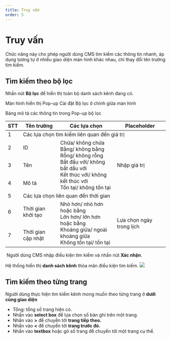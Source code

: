 ```yaml
---
title: Truy vấn
order: 5
---
```

# Truy vấn 
Chức năng này cho phép người dùng CMS tìm kiếm các thông tin nhanh, áp dụng tương tự ở nhiều giao diện màn hình khác nhau, chỉ thay đổi tên trường tìm kiếm.

## Tìm kiếm theo bộ lọc

Nhấn nút **Bộ lọc** để hiển thị toàn bộ danh sách kênh đang có.

Màn hình hiển thị Pop-up Cài đặt Bộ lọc ở chính giữa màn hình

<!-- ![]()  -->

 Bảng mô tả các thông tin trong Pop-up bộ lọc



<table class="tg">
<thead>
  <tr>
    <th class="tg-0lax" style="font-weight:bold">STT</th>
    <th class="tg-0lax" style="font-weight:bold">Tên trường</th>
    <th class="tg-0lax" style="font-weight:bold">Các lựa chọn</th>
    <th class="tg-0lax" style="font-weight:bold">Placeholder</th>
  </tr>
</thead>
<tbody>
  <tr>
    <td class="tg-0lax">1</td>
    <td class="tg-0lax" colspan="3">Các lựa chọn tìm kiếm liên quan đến giá trị</td>
  </tr>
  <tr>
    <td class="tg-0lax">2</td>
    <td class="tg-0lax">ID</td>
    <td class="tg-0lax" rowspan="3">Chứa/ không chứa<br>Bằng/ không bằng<br>Rỗng/ không rỗng<br>Bắt đầu với/ không bắt dầu với<br>Kết thúc với/ không kết thúc với<br>Tồn tại/ không tồn tại</td>
    <td class="tg-0lax" rowspan="3">Nhập giá trị</td>
  </tr>
  <tr>
    <td class="tg-0lax">3</td>
    <td class="tg-0lax">Tên </td>
  </tr>
  <tr>
    <td class="tg-0lax">4</td>
    <td class="tg-0lax">Mô tả</td>
  </tr>
  <tr>
    <td class="tg-0lax">5</td>
    <td class="tg-0lax" colspan="3">Các lựa chọn liên quan đến thời gian</td>
  </tr>
  <tr>
    <td class="tg-0lax">6</td>
    <td class="tg-0lax">Thời gian khởi tạo</td>
    <td class="tg-0lax" rowspan="2">Nhỏ hơn/ nhỏ hơn hoặc bằng<br>Lớn hơn/ lớn hơn hoặc bằng <br>Khoảng giữa/ ngoài khoảng giữa<br>Không tồn tại/ tồn tại</td>
    <td class="tg-0lax" rowspan="2">Lựa chọn ngày trong lịch</td>
  </tr>
  <tr>
    <td class="tg-0lax">7</td>
    <td class="tg-0lax">Thời gian cập nhật</td>
  </tr>
</tbody>
</table>

​	Người dùng CMS nhập điều kiện tìm kiếm và nhấn nút **Xác nhận**.

Hệ thống hiển thị **danh sách kênh** thỏa mãn điều kiện tìm kiếm. 
![](/images/lrm/list/channel-lrm-filter.png)

## Tìm kiếm theo từng trang
 Người dùng thực hiện tìm kiếm kênh mong muốn theo từng trang ở **dưới cùng giao diện**
<!-- ![]() -->

-	Tổng: tổng số trang hiện có.
-	Nhấn vào **select box** để lựa chọn số bản ghi trên một trang.
-	Nhấn vào **>** để chuyển tới **trang tiếp theo.**
-	Nhấn vào **<** để chuyển tới **trang trước đó.**
-	Nhấn vào **textbox** hoặc gõ số trang để chuyển tới một trang cụ thể.
